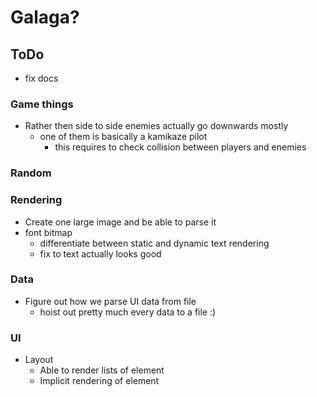 # Galaga? 

## ToDo
* fix docs

### Game things
* Rather then side to side enemies actually go downwards mostly
  * one of them is basically a kamikaze pilot
    * this requires to check collision between players and enemies

### Random

### Rendering
* Create one large image and be able to parse it
* font bitmap
    * differentiate between static and dynamic text rendering
    * fix to text actually looks good

### Data
* Figure out how we parse UI data from file
    * hoist out pretty much every data to a file :)

### UI
* Layout
  * Able to render lists of element
  * Implicit rendering of element
